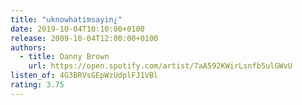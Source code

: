 ```yaml
---
title: "uknowhatimsayin¿"
date: 2019-10-04T10:10:00+0100
release: 2009-10-04T12:00:00+0100
authors:
  - title: Danny Brown
    url: https://open.spotify.com/artist/7aA592KWirLsnfb5ulGWvU
listen_of: 4G3BRVsGEpWzUdplFJ1VBl
rating: 3.75
---
```

